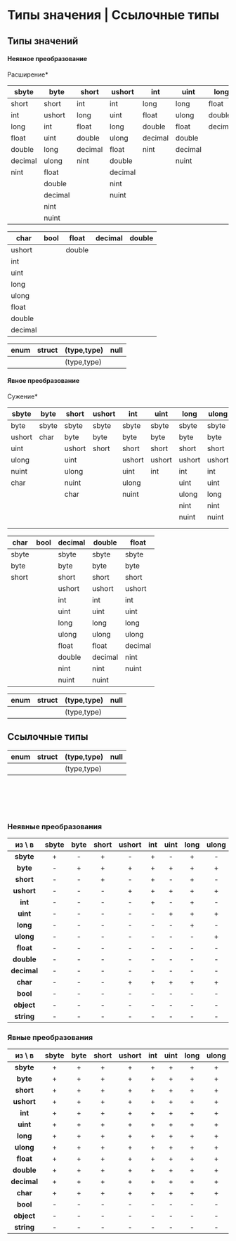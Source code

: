 # Типы значения | Ссылочные типы
## Типы значений


#### Неявное преобразование<br>
Расширение*

| sbyte     | byte      | short     | ushort    | int       | uint      | long      | ulong     | nint      | nuint     |
|------     |-----      |------     |-------    |----       |-----      |-----      |------     |-----      |-----      |
| short     | short     | int       | int       | long      | long      | float     | float     | long      | ulong     |
| int       | ushort    | long      | uint      | float     | ulong     | double    | double    | float     | float     |
| long      | int       | float     | long      | double    | float     | decimal   | decimal   | double    | double    |
| float     | uint      | double    | ulong     | decimal   | double    |           |           | decimal   | decimal   |
| double    | long      | decimal   | float     | nint      | decimal   |           |           |           |           |
| decimal   | ulong     | nint      | double    |           | nuint     |           |           |           |           |
| nint      | float     |           | decimal   |           |           |           |           |           |           |
|           | double    |           | nint      |           |           |           |           |           |           |
|           | decimal   |           | nuint     |           |           |           |           |           |           |
|           | nint      |           |           |           |           |           |           |           |           |
|           | nuint     |           |           |           |           |           |           |           |           |



| char      | bool      | float     |   decimal | double    |
| ----      | ----      | ----      |    ----   |    ----   |
| ushort    |           | double    |           |           |
| int       |           |           |           |           |
| uint      |           |           |           |           |
| long      |           |           |           |           |
| ulong     |           |           |           |           |
| float     |           |           |           |           |
| double    |           |           |           |           |
| decimal   |           |           |           |           |



| enum | struct | (type,type) | null | 
|----- |------- |------------ |----- |
|      |        | (type,type) |      |


#### Явное преобразование<br>
Сужение*

| sbyte     | byte      | short     | ushort    | int       | uint      | long      | ulong     | nint      | nuint     |
|------     |-----      |------     |-------    |----       |-----      |-----      |------     |-----      |-----      |
| byte      | sbyte     | sbyte     | sbyte     | sbyte     | sbyte     | sbyte     | sbyte     | sbyte     | sbyte     |
| ushort    | char      | byte      | byte      | byte      | byte      | byte      | byte      | byte      | byte      |
| uint      |           | ushort    | short     | short     | short     | short     | short     | short     | short     |
| ulong     |           | uint      |           | ushort    | ushort    | ushort    | ushort    | ushort    | ushort    |
| nuint     |           | ulong     |           | uint      | int       | int       | int       | int       | int       |
| char      |           | nuint     |           | ulong     |           | uint      | uint      | uint      | uint      |
|           |           | char      |           | nuint     |           | ulong     | long      | ulong     | ulong     |
|           |           |           |           |           |           | nint      | nint      | nuint     | nint      |
|           |           |           |           |           |           | nuint     | nuint     |           |           |
|           |           |           |           |           |           |           |           |           |           |
|           |           |           |           |           |           |           |           |           |           |


| char      | bool | decimal | double  | float   |
| ----      | ---- | ----    | ----    | ----    |
| sbyte     |      | sbyte   | sbyte   | sbyte   |
| byte      |      | byte    | byte    | byte    |
| short     |      | short   | short   | short   |
|           |      | ushort  | ushort  | ushort  |
|           |      | int     | int     | int     |
|           |      | uint    | uint    | uint    |
|           |      | long    | long    | long    |
|           |      | ulong   | ulong   | ulong   |
|           |      | float   | float   | decimal |
|           |      | double  | decimal | nint    |
|           |      | nint    | nint    |  nuint  |
|           |      | nuint   | nuint   |         |


| enum | struct | (type,type) | null | 
|----- |------- |------------ |----- |
|      |        | (type,type) |      |


## Ссылочные типы

| enum | struct | (type,type) | null | 
|----- |------- |------------ |----- |
|      |        | (type,type) |      |


<br>
<br>
<br>
<br>


 ### Неявные преобразования
 
| из \ в | sbyte | byte | short | ushort | int | uint | long | ulong | float | double | decimal | char | bool | object | string |
| :----: | :----: | :----: | :----: | :----: | :----: | :----: | :----: | :----: | :----: | :----: | :----: | :----: | :----: | :----: | :----: |
| **sbyte** | + | - | + | - | + | - | + | - | + | + | + | - | - | + | - |
| **byte** | - | + | + | + | + | + | + | + | + | + | + | - | - | + | - |
| **short** | - | - | + | - | + | - | + | - | + | + | + | - | - | + | - |
| **ushort** | - | - | - | + | + | + | + | + | + | + | + | - | - | + | - |
| **int** | - | - | - | - | + | - | + | - | + | + | + | - | - | + | - |
| **uint** | - | - | - | - | - | + | + | + | + | + | + | - | - | + | - |
| **long** | - | - | - | - | - | - | + | - | + | + | + | - | - | + | - |
| **ulong** | - | - | - | - | - | - | - | + | + | + | + | - | - | + | - |
| **float** | - | - | - | - | - | - | - | - | + | + | - | - | - | + | - |
| **double** | - | - | - | - | - | - | - | - | - | + | - | - | - | + | - |
| **decimal** | - | - | - | - | - | - | - | - | - | - | + | - | - | + | - |
| **char** | - | - | - | + | + | + | + | + | + | + | + | + | - | + | - |
| **bool** | - | - | - | - | - | - | - | - | - | - | - | - | + | + | - |
| **object** | - | - | - | - | - | - | - | - | - | - | - | - | - | + | - |
| **string** | - | - | - | - | - | - | - | - | - | - | - | - | - | + | + |

 ### Явные преобразования

| из \ в | sbyte | byte | short | ushort | int | uint | long | ulong | float | double | decimal | char | bool | object | string |
| :----: | :----: | :----: | :----: | :----: | :----: | :----: | :----: | :----: | :----: | :----: | :----: | :----: | :----: | :----: | :----: |
| **sbyte** | + | + | + | + | + | + | + | + | + | + | + | + | - | + | - |
| **byte** | + | + | + | + | + | + | + | + | + | + | + | + | - | + | - |
| **short** | + | + | + | + | + | + | + | + | + | + | + | + | - | + | - |
| **ushort** | + | + | + | + | + | + | + | + | + | + | + | + | - | + | - |
| **int** | + | + | + | + | + | + | + | + | + | + | + | + | - | + | - |
| **uint** | + | + | + | + | + | + | + | + | + | + | + | + | - | + | - |
| **long** | + | + | + | + | + | + | + | + | + | + | + | + | - | + | - |
| **ulong** | + | + | + | + | + | + | + | + | + | + | + | + | - | + | - |
| **float** | + | + | + | + | + | + | + | + | + | + | + | + | - | + | - |
| **double** | + | + | + | + | + | + | + | + | + | + | + | + | - | + | - |
| **decimal** | + | + | + | + | + | + | + | + | + | + | + | + | - | + | - |
| **char** | + | + | + | + | + | + | + | + | + | + | + | + | - | + | - |
| **bool** | - | - | - | - | - | - | - | - | - | - | - | - | + | + | - |
| **object** | - | - | - | - | - | - | - | - | - | - | - | - | - | + | - |
| **string** | - | - | - | - | - | - | - | - | - | - | - | - | - | + | + |

